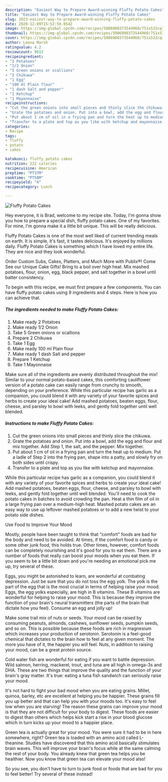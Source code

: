 ```yaml
---
description: "Easiest Way to Prepare Award-winning Fluffy Potato Cakes"
title: "Easiest Way to Prepare Award-winning Fluffy Potato Cakes"
slug: 1023-easiest-way-to-prepare-award-winning-fluffy-potato-cakes
date: 2020-12-09T15:52:59.054Z
image: https://img-global.cpcdn.com/recipes/5006980373544960/751x532cq70/fluffy-potato-cakes-recipe-main-photo.jpg
thumbnail: https://img-global.cpcdn.com/recipes/5006980373544960/751x532cq70/fluffy-potato-cakes-recipe-main-photo.jpg
cover: https://img-global.cpcdn.com/recipes/5006980373544960/751x532cq70/fluffy-potato-cakes-recipe-main-photo.jpg
author: Leona Marsh
ratingvalue: 4.2
reviewcount: 9613
recipeingredient:
- "2 Potatoes"
- "1/2 Onion"
- "5 Green onions or scallions"
- "2 Chikuwa"
- "1 Egg"
- "100 ml Plain flour"
- "1 dash Salt and pepper"
- "1 Ketchup"
- "1 Mayonnaise"
recipeinstructions:
- "Cut the green onions into small pieces and thinly slice the chikuwa."
- "Grate the potatoes and onion. Put into a bowl, add the egg and flour and mix together. Add Step 1, the salt, and the pepper. Mix together."
- "Put about 1 cm of oil in a frying pan and turn the heat up to medium. Put a ladle of Step 2 into the frying pan, shape into a patty, and slowly fry on both sides until crispy."
- "Transfer to a plate and top as you like with ketchup and mayonnaise."
categories:
- Recipe
tags:
- fluffy
- potato
- cakes

katakunci: fluffy potato cakes 
nutrition: 222 calories
recipecuisine: American
preptime: "PT37M"
cooktime: "PT58M"
recipeyield: "4"
recipecategory: Lunch

---
```



![Fluffy Potato Cakes](https://img-global.cpcdn.com/recipes/5006980373544960/751x532cq70/fluffy-potato-cakes-recipe-main-photo.jpg)

Hey everyone, it is Brad, welcome to my recipe site. Today, I'm gonna show you how to prepare a special dish, fluffy potato cakes. One of my favorites. For mine, I'm gonna make it a little bit unique. This will be really delicious.

Fluffy Potato Cakes is one of the most well liked of current trending meals on earth. It is simple, it's fast, it tastes delicious. It's enjoyed by millions daily. Fluffy Potato Cakes is something which I have loved my entire life. They are nice and they look wonderful.

Order Custom Subs, Cakes, Platters, and Much More with Publix®! Come See our Unique Cake Gifts! Bring to a boil over high heat. Mix mashed potatoes, flour, onion, egg, black pepper, and salt together in a bowl until batter consistency.


To begin with this recipe, we must first prepare a few components. You can have fluffy potato cakes using 9 ingredients and 4 steps. Here is how you can achieve that.

<!--inarticleads1-->

##### The ingredients needed to make Fluffy Potato Cakes:

1. Make ready 2 Potatoes
1. Make ready 1/2 Onion
1. Take 5 Green onions or scallions
1. Prepare 2 Chikuwa
1. Take 1 Egg
1. Make ready 100 ml Plain flour
1. Make ready 1 dash Salt and pepper
1. Prepare 1 Ketchup
1. Take 1 Mayonnaise


Make sure all of the ingredients are evenly distributed throughout the mix! Similar to your normal potato-based cakes, this comforting cauliflower version of a potato cake can easily range from crunchy to smooth, depending on your preference. While this particular recipe has garlic as a companion, you could blend it with any variety of your favorite spices and herbs to create your ideal cake! Add mashed potatoes, beaten eggs, flour, cheese, and parsley to bowl with leeks, and gently fold together until well blended. 

<!--inarticleads2-->

##### Instructions to make Fluffy Potato Cakes:

1. Cut the green onions into small pieces and thinly slice the chikuwa.
1. Grate the potatoes and onion. Put into a bowl, add the egg and flour and mix together. Add Step 1, the salt, and the pepper. Mix together.
1. Put about 1 cm of oil in a frying pan and turn the heat up to medium. Put a ladle of Step 2 into the frying pan, shape into a patty, and slowly fry on both sides until crispy.
1. Transfer to a plate and top as you like with ketchup and mayonnaise.


While this particular recipe has garlic as a companion, you could blend it with any variety of your favorite spices and herbs to create your ideal cake! Add mashed potatoes, beaten eggs, flour, cheese, and parsley to bowl with leeks, and gently fold together until well blended. You&#39;ll need to cook the potato cakes in batches to avoid crowding the pan. Heat a thin film of oil in a large frying pan over a medium-high heat. Mashed potato cakes are an easy way to use up leftover mashed potatoes or to add a new twist to your potato side dishes. 

Use Food to Improve Your Mood


Mostly, people have been taught to think that "comfort" foods are bad for the body and need to be avoided. At times, if the comfort food is candy or some other junk food, this holds true. Other times, however, comfort foods can be completely nourishing and it's good for you to eat them. There are a number of foods that really can boost your moods when you eat them. If you seem to be a little bit down and you're needing an emotional pick me up, try several of these.

Eggs, you might be astonished to learn, are wonderful at combating depression. Just be sure that you do not toss the egg yolk. The yolk is the part of the egg that is the most crucial in terms of helping raise your mood. Eggs, the egg yolks especially, are high in B vitamins. These B vitamins are wonderful for helping to raise your mood. This is because they improve the function of your brain's neural transmitters (the parts of the brain that dictate how you feel). Consume an egg and jolly up!

Make some trail mix of nuts or seeds. Your mood can be raised by consuming peanuts, almonds, cashews, sunflower seeds, pumpkin seeds, and so on. This is possible because these foods are rich in magnesium which increases your production of serotonin. Serotonin is a feel-good chemical that dictates to the brain how to feel at any given moment. The more you have of it, the happier you will feel. Nuts, in addition to raising your mood, can be a great protein source.

Cold water fish are wonderful for eating if you want to battle depression. Wild salmon, herring, mackerel, trout, and tuna are all high in omega-3s and DHA. These are two things that improve the quality and the function of your brain's gray matter. It's true: eating a tuna fish sandwich can seriously raise your mood. 

It's not hard to fight your bad mood when you are eating grains. Millet, quinoa, barley, etc are excellent at helping you be happier. These grains fill you up better and that can help you with your moods too. It's easy to feel low when you are starving! The reason these grains can improve your mood is that they are not difficult for your body to digest. These foods are easier to digest than others which helps kick start a rise in your blood glucose which in turn kicks up your mood to a happier place.

Green tea is actually great for your mood. You were sure it had to be in here somewhere, right? Green tea is loaded with an amino acid called L-theanine. Studies have discovered that this amino acid basically stimulates brain waves. This will improve your brain's focus while at the same calming the rest of your body. You already knew that green tea helps you be healthier. Now you know that green tea can elevate your mood also!

So you see, you don't have to turn to junk food or foods that are bad for you to feel better! Try several of these instead!


